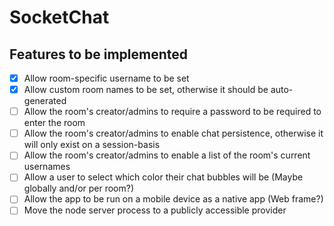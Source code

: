 # SocketChat

## Features to be implemented

- [x] Allow room-specific username to be set
- [x] Allow custom room names to be set, otherwise it should be auto-generated
- [ ] Allow the room's creator/admins to require a password to be required to enter the room
- [ ] Allow the room's creator/admins to enable chat persistence, otherwise it will only exist on a session-basis
- [ ] Allow the room's creator/admins to enable a list of the room's current usernames
- [ ] Allow a user to select which color their chat bubbles will be (Maybe globally and/or per room?)
- [ ] Allow the app to be run on a mobile device as a native app (Web frame?)
- [ ] Move the node server process to a publicly accessible provider
